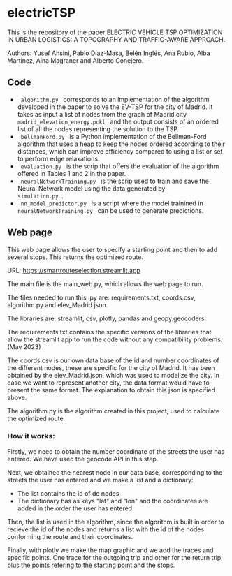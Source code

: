 # electricTSP
This is the repository of the paper ELECTRIC VEHICLE TSP OPTIMIZATION IN URBAN LOGISTICS: A TOPOGRAPHY AND TRAFFIC-AWARE APPROACH.

Authors: Yusef Ahsini, Pablo Díaz-Masa, Belén Inglés, Ana Rubio, Alba Martinez, Aina Magraner and Alberto Conejero.

## Code

- <code> algorithm.py </code> corresponds to an implementation of the algorithm developed in the paper to solve the EV-TSP  for the city of Madrid. It takes as input a list of nodes from the graph of Madrid city <code>madrid_elevation_energy.pckl </code> and the output consists of an ordered list of all the nodes representing the solution to the TSP.
- <code> bellmanFord.py </code> is a Python implementation of the Bellman-Ford algorithm that uses a heap to keep the nodes ordered according to their distances, which can improve efficiency compared to using a list or set to perform edge relaxations. 
- <code> evaluation.py </code> is the scrip that offers the evaluation of the algorithm offered in Tables 1 and 2 in the paper.
- <code> neuralNetworkTraining.py </code> is the scrip used to train and save the Neural Network model using the data generated by <code> simulation.py </code>.
- <code> nn_model_predictor.py </code> is a script where the model trainined in <code> neuralNetworkTraining.py </code> can be used to generate predictions.

## Web page
This web page allows the user to specify a starting point and then to add several stops. This returns the optimized route.

URL: https://smartrouteselection.streamlit.app

The main file is the main_web.py, which allows the web page to run.

The files needed to run this .py are: requirements.txt, coords.csv, algorithm.py and elev_Madrid.json.

The libraries are: streamlit, csv, plotly, pandas and geopy.geocoders.

The requirements.txt contains the specific versions of the libraries that allow the streamlit app to run the code without any compatibility problems. (May 2023)

The coords.csv is our own data base of the id and number coordinates of the different nodes, these are specific for the city of Madrid. It has been obtained by the elev_Madrid.json, which was used to modelize the city. In case we want to represent another city, the data format would have to present the same format. The explanation to obtain this json is specified above.

The algorithm.py is the algorithm created in this project, used to calculate the optimized route.

### How it works:
Firstly, we need to obtain the number coordinate of the streets the user has entered. We have used the geocode API in this step.

Next, we obtained the nearest node in our data base, corresponding to the streets the user has entered and we make a list and a dictionary:
 - The list contains the id of de nodes
 - The dictionary has as keys "lat" and "lon" and the coordinates are added in the order the user has entered.

Then, the list is used in the algorithm, since the algorithm is built in order to recieve the id of the nodes and returns a list with the id of the nodes conforming the route and their coordinates.

Finally, with plotly we make the map graphic and we add the traces and specific points. One trace for the outgoing trip and other for the return trip, plus the points refering to the starting point and the stops.




